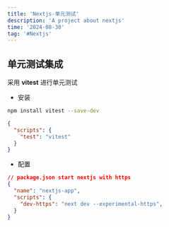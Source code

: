```yaml
---
title: 'Nextjs-单元测试'
description: 'A project about nextjs' 
time: '2024-08-30'
tag: '#Nextjs'
--- 
```


## 单元测试集成

采用 **vitest** 进行单元测试

- 安装

```bash
npm install vitest --save-dev
```

```json
{
  "scripts": {
    "test": "vitest"
  }
}
```

- 配置

```json
// package.json start nextjs with https
{
  "name": "nextjs-app",
  "scripts": { 
    "dev-https": "next dev --experimental-https", 
  }
}
```

